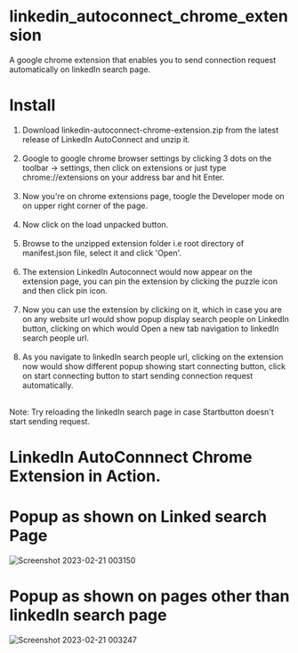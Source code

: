 # linkedin_autoconnect_chrome_extension
A google chrome extension that enables you to send connection request automatically on linkedIn search page.


# Install

1. Download linkedin-autoconnect-chrome-extension.zip from the latest release of LinkedIn AutoConnect and unzip it.<br/><br/>
2. Google to google chrome browser settings by clicking 3 dots on the toolbar -> settings, then click on extensions or just type chrome://extensions on your address bar    and hit Enter.<br/><br/>
3. Now you're on chrome extensions page, toogle the Developer mode on on upper right corner of the page.<br/><br/>
4. Now click on the load unpacked button.<br/><br/>
5. Browse to the unzipped extension folder i.e root directory of manifest.json file, select it and click 'Open'.<br/><br/>
6. The extension  LinkedIn Autoconnect would now appear on the extension page, you can pin the extension by clicking the puzzle icon and then click pin icon.<br/><br/>
7. Now you can use the extension by clicking on it, which in case you are on any website url would show popup display search people on LinkedIn button, clicking on which    would Open a new tab navigation to linkedIn search people url.<br/><br/>
8. As you navigate to linkedIn search people url, clicking on the extension now would show different popup showing start connecting button, click on start connecting        button to start sending connection request automatically.<br/><br/>

Note: Try reloading the linkedIn search page in case Startbutton doesn't start sending request. 

# LinkedIn AutoConnnect Chrome Extension in Action.




# Popup as shown on Linked search Page
![Screenshot 2023-02-21 003150](https://user-images.githubusercontent.com/37264147/220187291-4554c49f-bdb0-4ab6-a7fe-10a0f8d97e8e.jpg)

# Popup as shown on pages other than linkedIn search page
![Screenshot 2023-02-21 003247](https://user-images.githubusercontent.com/37264147/220187451-169f13ab-c9b9-4e84-bb5d-7c1efede9297.jpg)

